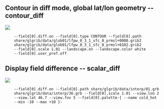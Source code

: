 ## Contour in diff mode, global lat/lon geometry -- contour_diff
![](tree/master/share/glgrib/test/contour_diff/TEST_0000.png)

```
    --field[0].diff.on --field[0].type CONTOUR --field[0].path 
    share/glgrib/data/glob01/lfpw_0_3_1_sfc_0_prmsl+0000.grib2 
    share/glgrib/data/glob01/lfpw_0_3_1_sfc_0_prmsl+0102.grib2 
    --field[0].scale 1.01 --landscape.on --landscape.color white 
    --field[0].user_pref.off 
```
## Display field difference -- scalar_diff
![](tree/master/share/glgrib/test/scalar_diff/TEST_0000.png)

```
    --field[0].diff.on --field[0].path share/glgrib/data/interp/01.grb 
    share/glgrib/data/interp/36.grb --field[0].scale 1.01 --view.lon 2 
    --view.lat 46.7 --view.fov 5 --field[0].palette-{ --name cold_hot 
    --min -10 --max +10 }- 
```
